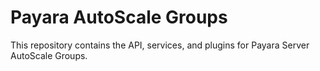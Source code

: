 # Payara AutoScale Groups

This repository contains the API, services, and plugins for Payara Server AutoScale Groups.